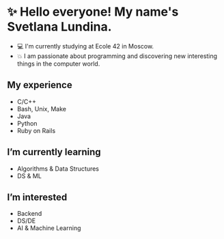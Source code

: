 # :sparkles: Hello everyone! My name's Svetlana Lundina.
- :computer: I'm currently studying at Ecole 42 in Moscow.
- :boom: I am passionate about programming and discovering new interesting things in the computer world.

## My experience
  - C/C++
  - Bash, Unix, Make
  - Java
  - Python
  - Ruby on Rails

## I’m currently learning
  - Algorithms & Data Structures
  - DS & ML

## I’m interested
  - Backend
  - DS/DE
  - AI & Machine Learning


<!---
Vambassa/Vambassa is a ✨ special ✨ repository because its `README.md` (this file) appears on your GitHub profile.
You can click the Preview link to take a look at your changes.
--->
